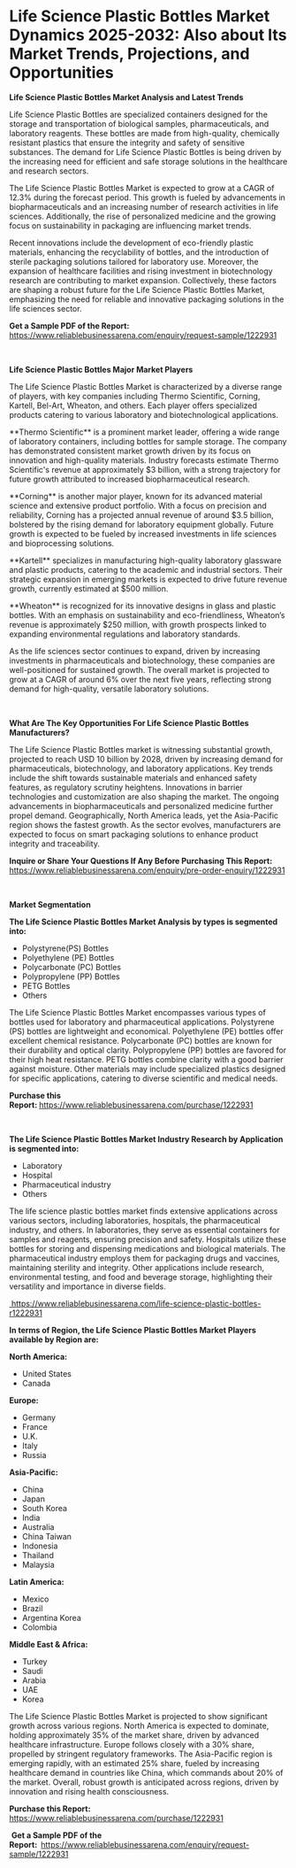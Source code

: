 <p><h1>Life Science Plastic Bottles Market Dynamics 2025-2032: Also about Its Market Trends, Projections, and Opportunities</h1></p><p><strong>Life Science Plastic Bottles Market Analysis and Latest Trends</strong></p>
<p><p>Life Science Plastic Bottles are specialized containers designed for the storage and transportation of biological samples, pharmaceuticals, and laboratory reagents. These bottles are made from high-quality, chemically resistant plastics that ensure the integrity and safety of sensitive substances. The demand for Life Science Plastic Bottles is being driven by the increasing need for efficient and safe storage solutions in the healthcare and research sectors. </p><p>The Life Science Plastic Bottles Market is expected to grow at a CAGR of 12.3% during the forecast period. This growth is fueled by advancements in biopharmaceuticals and an increasing number of research activities in life sciences. Additionally, the rise of personalized medicine and the growing focus on sustainability in packaging are influencing market trends. </p><p>Recent innovations include the development of eco-friendly plastic materials, enhancing the recyclability of bottles, and the introduction of sterile packaging solutions tailored for laboratory use. Moreover, the expansion of healthcare facilities and rising investment in biotechnology research are contributing to market expansion. Collectively, these factors are shaping a robust future for the Life Science Plastic Bottles Market, emphasizing the need for reliable and innovative packaging solutions in the life sciences sector.</p></p>
<p><strong>Get a Sample PDF of the Report:&nbsp;</strong> <a href="https://www.reliablebusinessarena.com/enquiry/request-sample/1222931?utm_campaign=2189&utm_medium=2&utm_source=Github&utm_content=ia&utm_term=14042025&utm_id=life-science-plastic-bottles">https://www.reliablebusinessarena.com/enquiry/request-sample/1222931</a></p>
<p>&nbsp;</p>
<p><strong>Life Science Plastic Bottles Major Market Players</strong></p>
<p><p>The Life Science Plastic Bottles Market is characterized by a diverse range of players, with key companies including Thermo Scientific, Corning, Kartell, Bel-Art, Wheaton, and others. Each player offers specialized products catering to various laboratory and biotechnological applications.</p><p>**Thermo Scientific** is a prominent market leader, offering a wide range of laboratory containers, including bottles for sample storage. The company has demonstrated consistent market growth driven by its focus on innovation and high-quality materials. Industry forecasts estimate Thermo Scientific's revenue at approximately $3 billion, with a strong trajectory for future growth attributed to increased biopharmaceutical research.</p><p>**Corning** is another major player, known for its advanced material science and extensive product portfolio. With a focus on precision and reliability, Corning has a projected annual revenue of around $3.5 billion, bolstered by the rising demand for laboratory equipment globally. Future growth is expected to be fueled by increased investments in life sciences and bioprocessing solutions.</p><p>**Kartell** specializes in manufacturing high-quality laboratory glassware and plastic products, catering to the academic and industrial sectors. Their strategic expansion in emerging markets is expected to drive future revenue growth, currently estimated at $500 million.</p><p>**Wheaton** is recognized for its innovative designs in glass and plastic bottles. With an emphasis on sustainability and eco-friendliness, Wheaton’s revenue is approximately $250 million, with growth prospects linked to expanding environmental regulations and laboratory standards.</p><p>As the life sciences sector continues to expand, driven by increasing investments in pharmaceuticals and biotechnology, these companies are well-positioned for sustained growth. The overall market is projected to grow at a CAGR of around 6% over the next five years, reflecting strong demand for high-quality, versatile laboratory solutions.</p></p>
<p>&nbsp;</p>
<p><strong>What Are The Key Opportunities For Life Science Plastic Bottles Manufacturers?</strong></p>
<p><p>The Life Science Plastic Bottles market is witnessing substantial growth, projected to reach USD 10 billion by 2028, driven by increasing demand for pharmaceuticals, biotechnology, and laboratory applications. Key trends include the shift towards sustainable materials and enhanced safety features, as regulatory scrutiny heightens. Innovations in barrier technologies and customization are also shaping the market. The ongoing advancements in biopharmaceuticals and personalized medicine further propel demand. Geographically, North America leads, yet the Asia-Pacific region shows the fastest growth. As the sector evolves, manufacturers are expected to focus on smart packaging solutions to enhance product integrity and traceability.</p></p>
<p><strong>Inquire or Share Your Questions If Any Before Purchasing This Report:</strong> <a href="https://www.reliablebusinessarena.com/enquiry/pre-order-enquiry/1222931?utm_campaign=2189&utm_medium=2&utm_source=Github&utm_content=ia&utm_term=14042025&utm_id=life-science-plastic-bottles">https://www.reliablebusinessarena.com/enquiry/pre-order-enquiry/1222931</a></p>
<p>&nbsp;</p>
<p><strong>Market Segmentation</strong></p>
<p><strong>The Life Science Plastic Bottles Market Analysis by types is segmented into:</strong></p>
<p><ul><li>Polystyrene(PS) Bottles</li><li>Polyethylene (PE) Bottles</li><li>Polycarbonate (PC) Bottles</li><li>Polypropylene (PP) Bottles</li><li>PETG Bottles</li><li>Others</li></ul></p>
<p><p>The Life Science Plastic Bottles Market encompasses various types of bottles used for laboratory and pharmaceutical applications. Polystyrene (PS) bottles are lightweight and economical. Polyethylene (PE) bottles offer excellent chemical resistance. Polycarbonate (PC) bottles are known for their durability and optical clarity. Polypropylene (PP) bottles are favored for their high heat resistance. PETG bottles combine clarity with a good barrier against moisture. Other materials may include specialized plastics designed for specific applications, catering to diverse scientific and medical needs.</p></p>
<p><strong>Purchase this Report:&nbsp;</strong><a href="https://www.reliablebusinessarena.com/purchase/1222931?utm_campaign=2189&utm_medium=2&utm_source=Github&utm_content=ia&utm_term=14042025&utm_id=life-science-plastic-bottles">https://www.reliablebusinessarena.com/purchase/1222931</a></p>
<p>&nbsp;</p>
<p><strong>The Life Science Plastic Bottles Market Industry Research by Application is segmented into:</strong></p>
<p><ul><li>Laboratory</li><li>Hospital</li><li>Pharmaceutical industry</li><li>Others</li></ul></p>
<p><p>The life science plastic bottles market finds extensive applications across various sectors, including laboratories, hospitals, the pharmaceutical industry, and others. In laboratories, they serve as essential containers for samples and reagents, ensuring precision and safety. Hospitals utilize these bottles for storing and dispensing medications and biological materials. The pharmaceutical industry employs them for packaging drugs and vaccines, maintaining sterility and integrity. Other applications include research, environmental testing, and food and beverage storage, highlighting their versatility and importance in diverse fields.</p></p>
<p><a href="https://www.reliablebusinessarena.com/life-science-plastic-bottles-r1222931?utm_campaign=2189&utm_medium=2&utm_source=Github&utm_content=ia&utm_term=14042025&utm_id=life-science-plastic-bottles">&nbsp;https://www.reliablebusinessarena.com/life-science-plastic-bottles-r1222931</a></p>
<p><strong>In terms of Region, the Life Science Plastic Bottles Market Players available by Region are:</strong></p>
<p>
    <p> <strong> North America: </strong>
        <ul>
            <li>United States</li>
            <li>Canada</li>
        </ul>
        </p> 
    <p> <strong> Europe: </strong>
        <ul>
            <li>Germany</li>
            <li>France</li>
            <li>U.K.</li>
            <li>Italy</li>
            <li>Russia</li>
        </ul>
        </p> 
    <p> <strong> Asia-Pacific: </strong>
        <ul>
            <li>China</li>
            <li>Japan</li>
            <li>South Korea</li>
            <li>India</li>
            <li>Australia</li>
            <li>China Taiwan</li>
            <li>Indonesia</li>
            <li>Thailand</li>
            <li>Malaysia</li>
        </ul>
        </p> 
    <p> <strong> Latin America: </strong>
        <ul>
            <li>Mexico</li>
            <li>Brazil</li>
            <li>Argentina Korea</li>
            <li>Colombia</li>
        </ul>
        </p> 
    <p> <strong> Middle East & Africa: </strong>
        <ul>
            <li>Turkey</li>
            <li>Saudi</li>
            <li>Arabia</li>
            <li>UAE</li>
            <li>Korea</li>
        </ul>
    </p>
    </p>
<p><p>The Life Science Plastic Bottles Market is projected to show significant growth across various regions. North America is expected to dominate, holding approximately 35% of the market share, driven by advanced healthcare infrastructure. Europe follows closely with a 30% share, propelled by stringent regulatory frameworks. The Asia-Pacific region is emerging rapidly, with an estimated 25% share, fueled by increasing healthcare demand in countries like China, which commands about 20% of the market. Overall, robust growth is anticipated across regions, driven by innovation and rising health consciousness.</p></p>
<p><strong>Purchase this Report: </strong><a href="https://www.reliablebusinessarena.com/purchase/1222931?utm_campaign=2189&utm_medium=2&utm_source=Github&utm_content=ia&utm_term=14042025&utm_id=life-science-plastic-bottles">https://www.reliablebusinessarena.com/purchase/1222931</a></p>
<p>&nbsp;<strong>Get a Sample PDF of the Report:&nbsp;&nbsp;</strong><a href="https://www.reliablebusinessarena.com/enquiry/request-sample/1222931?utm_campaign=2189&utm_medium=2&utm_source=Github&utm_content=ia&utm_term=14042025&utm_id=life-science-plastic-bottles">https://www.reliablebusinessarena.com/enquiry/request-sample/1222931</a></p>
<p><strong></strong></p>
<p><p></p><p></p><p></p></p>